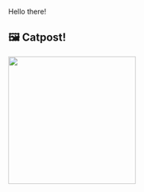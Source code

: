 Hello there!



## 🖼️ Catpost!

<sub>
    <img src="https://cdn2.thecatapi.com/images/1vh.jpg" height="256">
</sub>

